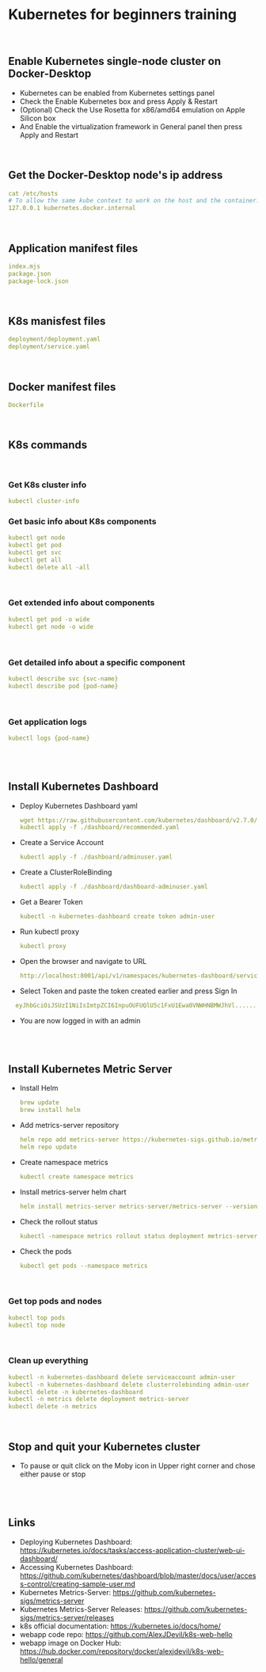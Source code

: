 # Kubernetes for beginners training

<br />

## Enable Kubernetes single-node cluster on Docker-Desktop 
* Kubernetes can be enabled from Kubernetes settings panel
* Check the Enable Kubernetes box and press Apply & Restart 
* (Optional) Check the Use Rosetta for x86/amd64 emulation on Apple Silicon box
* And Enable the virtualization framework in General panel then press Apply and Restart

<br />

## Get the Docker-Desktop node's ip address
```yaml
cat /etc/hosts
# To allow the same kube context to work on the host and the container:
127.0.0.1 kubernetes.docker.internal
```
<br />

## Application manifest files
```yaml
index.mjs
package.json
package-lock.json
```
<br />

## K8s manisfest files
```yaml
deployment/deployment.yaml
deployment/service.yaml
``` 

<br />

## Docker manifest files
```yaml
Dockerfile
```
<br />

## K8s commands

<br />

### Get K8s cluster info
```yaml    
kubectl cluster-info
```
### Get basic info about K8s components
```yaml
kubectl get node
kubectl get pod
kubectl get svc
kubectl get all
kubectl delete all -all
```
<br />

### Get extended info about components
```yaml
kubectl get pod -o wide
kubectl get node -o wide
```

<br />

### Get detailed info about a specific component
```yaml
kubectl describe svc {svc-name}
kubectl describe pod {pod-name}
```
<br />

### Get application logs
```yaml
kubectl logs {pod-name}
```

<br />
<br />

## Install Kubernetes Dashboard 
* Deploy Kubernetes Dashboard yaml
  ```yaml
  wget https://raw.githubusercontent.com/kubernetes/dashboard/v2.7.0/aio/deploy/recommended.yaml
  kubectl apply -f ./dashboard/recommended.yaml
  
* Create a Service Account
  ```yaml
  kubectl apply -f ./dashboard/adminuser.yaml

* Create a ClusterRoleBinding
  ```yaml
  kubectl apply -f ./dashboard/dashboard-adminuser.yaml

* Get a Bearer Token
  ```yaml
  kubectl -n kubernetes-dashboard create token admin-user

* Run kubectl proxy
  ```yaml
  kubectl proxy

* Open the browser and navigate to URL
  ```yaml
  http://localhost:8001/api/v1/namespaces/kubernetes-dashboard/services/https:kubernetes-dashboard:/proxy/

* Select Token and paste the token created earlier and press Sign In
```yaml
  eyJhbGciOiJSUzI1NiIsImtpZCI6InpuOUFUQlU5c1FxU1Ewa0VNWHNBMWJhVl........
```
* You are now logged in with an admin

<br />
<br />

## Install Kubernetes Metric Server
* Install Helm
  ```yaml
  brew update
  brew install helm

* Add metrics-server repository
  ```yaml
  helm repo add metrics-server https://kubernetes-sigs.github.io/metrics-server/
  helm repo update

* Create namespace metrics
  ```yaml
  kubectl create namespace metrics

* Install metrics-server helm chart
  ```yaml
  helm install metrics-server metrics-server/metrics-server --version 3.8.3 --namespace metrics --set args={"--kubelet-insecure-tls=true"}

* Check the rollout status
  ```yaml
  kubectl -namespace metrics rollout status deployment metrics-server

* Check the pods
  ```yaml
  kubectl get pods --namespace metrics

<br />

### Get top pods and nodes
```yaml
kubectl top pods
kubectl top node
```
<br />

### Clean up everything
```yaml
kubectl -n kubernetes-dashboard delete serviceaccount admin-user
kubectl -n kubernetes-dashboard delete clusterrolebinding admin-user
kubectl delete -n kubernetes-dashboard
kubectl -n metrics delete deployment metrics-server
kubectl delete -n metrics 
```

<br />

## Stop and quit your Kubernetes cluster
* To pause or quit click on the Moby icon in Upper right corner and chose either pause or stop 


<br />
<br />

## Links
* Deploying Kubernetes Dashboard: https://kubernetes.io/docs/tasks/access-application-cluster/web-ui-dashboard/
* Accessing Kubernetes Dashboard: https://github.com/kubernetes/dashboard/blob/master/docs/user/access-control/creating-sample-user.md
* Kubernetes Metrics-Server: https://github.com/kubernetes-sigs/metrics-server
* Kubernetes Metrics-Server Releases: https://github.com/kubernetes-sigs/metrics-server/releases
* k8s official documentation: https://kubernetes.io/docs/home/
* webapp code repo: https://github.com/AlexJDevil/k8s-web-hello
* webapp image on Docker Hub: https://hub.docker.com/repository/docker/alexjdevil/k8s-web-hello/general

